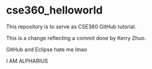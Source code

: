 # cse360_helloworld
This repository is to serve as CSE360 GitHub tutorial.

This is a change reflecting a commit done by Kerry Zhuo.

GitHub and Eclipse hate me lmao

I AM ALPHARIUS
